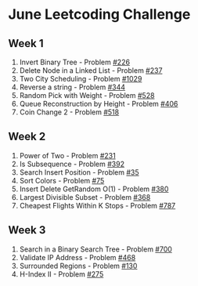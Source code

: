 # June Leetcoding Challenge

## Week 1
  1. Invert Binary Tree - Problem [#226](https://leetcode.com/problems/invert-binary-tree/)
  2. Delete Node in a Linked List - Problem [#237](https://leetcode.com/problems/delete-node-in-a-linked-list/)
  3. Two City Scheduling - Problem [#1029](https://leetcode.com/problems/two-city-scheduling/)
  4. Reverse a string - Problem [#344](https://leetcode.com/problems/reverse-string/)
  5. Random Pick with Weight - Problem [#528](https://leetcode.com/problems/random-pick-with-weight/)
  6. Queue Reconstruction by Height - Problem [#406](https://leetcode.com/problems/queue-reconstruction-by-height/)
  7. Coin Change 2 - Problem [#518](https://leetcode.com/problems/coin-change-2/)
## Week 2
  1. Power of Two - Problem [#231](https://leetcode.com/problems/power-of-two/)
  2. Is Subsequence - Problem [#392](https://leetcode.com/problems/is-subsequence/)
  3. Search Insert Position - Problem [#35](https://leetcode.com/problems/search-insert-position/)
  4. Sort Colors - Problem [#75](https://leetcode.com/problems/sort-colors/)
  5. Insert Delete GetRandom O(1) - Problem [#380](https://leetcode.com/problems/insert-delete-getrandom-o1/)
  6. Largest Divisible Subset - Problem [#368](https://leetcode.com/problems/largest-divisible-subset/)
  7. Cheapest Flights Within K Stops - Problem [#787](https://leetcode.com/problems/cheapest-flights-within-k-stops/)
## Week 3
  1. Search in a Binary Search Tree - Problem [#700](https://leetcode.com/problems/search-in-a-binary-search-tree/)
  2. Validate IP Address - Problem [#468](https://leetcode.com/problems/validate-ip-address/)
  3. Surrounded Regions - Problem [#130](https://leetcode.com/problems/surrounded-regions/)
  4. H-Index II - Problem [#275](https://leetcode.com/problems/h-index-ii/)
